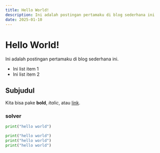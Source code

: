 ```yaml
---
title: Hello World!
description: Ini adalah postingan pertamaku di blog sederhana ini
date: 2025-01-10
---
```


# Hello World!

Ini adalah postingan pertamaku di blog sederhana ini.

- Ini list item 1
- Ini list item 2

## Subjudul

Kita bisa pake **bold**, *italic*, atau [link](https://vuejs.org).

### solver
```python
print("hello world")

print("hello world")
print("hello world")
print("hello world")
```